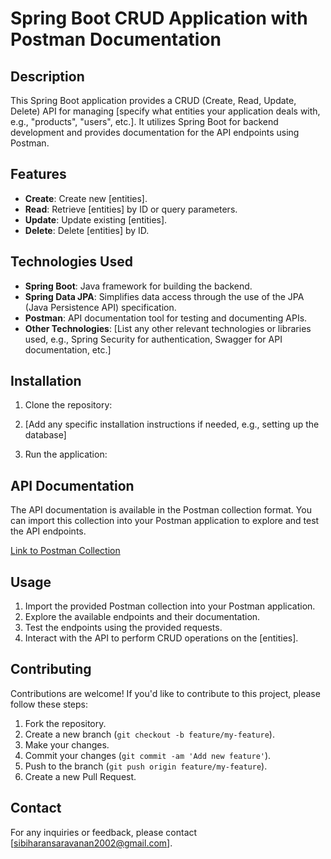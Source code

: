 # Spring Boot CRUD Application with Postman Documentation

## Description

This Spring Boot application provides a CRUD (Create, Read, Update, Delete) API for managing [specify what entities your application deals with, e.g., "products", "users", etc.]. It utilizes Spring Boot for backend development and provides documentation for the API endpoints using Postman.

## Features

- **Create**: Create new [entities].
- **Read**: Retrieve [entities] by ID or query parameters.
- **Update**: Update existing [entities].
- **Delete**: Delete [entities] by ID.

## Technologies Used

- **Spring Boot**: Java framework for building the backend.
- **Spring Data JPA**: Simplifies data access through the use of the JPA (Java Persistence API) specification.
- **Postman**: API documentation tool for testing and documenting APIs.
- **Other Technologies**: [List any other relevant technologies or libraries used, e.g., Spring Security for authentication, Swagger for API documentation, etc.]

## Installation

1. Clone the repository:


2. [Add any specific installation instructions if needed, e.g., setting up the database]

3. Run the application:


## API Documentation

The API documentation is available in the Postman collection format. You can import this collection into your Postman application to explore and test the API endpoints.

[Link to Postman Collection](link_to_postman_collection)

## Usage

1. Import the provided Postman collection into your Postman application.
2. Explore the available endpoints and their documentation.
3. Test the endpoints using the provided requests.
4. Interact with the API to perform CRUD operations on the [entities].

## Contributing

Contributions are welcome! If you'd like to contribute to this project, please follow these steps:

1. Fork the repository.
2. Create a new branch (`git checkout -b feature/my-feature`).
3. Make your changes.
4. Commit your changes (`git commit -am 'Add new feature'`).
5. Push to the branch (`git push origin feature/my-feature`).
6. Create a new Pull Request.



## Contact

For any inquiries or feedback, please contact [sibiharansaravanan2002@gmail.com].


